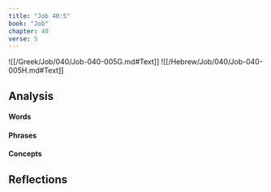 ```yaml
---
title: "Job 40:5"
book: "Job"
chapter: 40
verse: 5
---
```

![[/Greek/Job/040/Job-040-005G.md#Text]]
![[/Hebrew/Job/040/Job-040-005H.md#Text]]

## Analysis

#### Words

#### Phrases

#### Concepts

## Reflections
